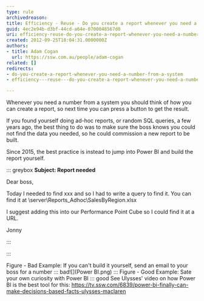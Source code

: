 ```yaml
---
type: rule
archivedreason: 
title: Efficiency - Reuse - Do you create a report whenever you need a number from a system?
guid: 4ec2e94b-d3bf-44cd-a64e-0700048567d0
uri: efficiency-reuse-do-you-create-a-report-whenever-you-need-a-number-from-a-system
created: 2012-09-25T18:04:31.0000000Z
authors:
- title: Adam Cogan
  url: https://ssw.com.au/people/adam-cogan
related: []
redirects:
- do-you-create-a-report-whenever-you-need-a-number-from-a-system
- efficiency---reuse---do-you-create-a-report-whenever-you-need-a-number-from-a-system

---
```


Whenever you need a number from a system you should think of how you can create a report, so next time you can press a button to get the result.

<!--endintro-->

If you found yourself doing ad-hoc reports, or random SQL queries, a few years ago, the best thing to do was to make sure the boss knows you could not find the data you needed, so he could commission a new report to be built.

Since 2015, the best practice is instead to jump into Power BI and build the report yourself.


::: greybox
 **Subject: Report needed** 

Dear boss,

Today I needed to find xxx and so I had to write a query to find it. You can find it at \\server\Reports\_Adhoc\SalesByRegion.xlsx

I suggest adding this into our Performance Point Cube so I could find it at a URL.  

Jonny

:::




:::

Figure - Bad Example: If you can't build it yourself, send an email to your boss for a number
::: bad![](Power BI.png)
:::
Figure - Good Example: Sate your own curiosity with Power BI
::: good
See Ulysses' video on how Power BI is the best tool for this: https://tv.ssw.com/6839/power-bi-finally-can-make-decisions-based-facts-ulysses-maclaren
